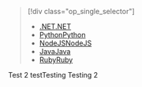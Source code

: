 > [!div class="op_single_selector"]
> * [<span data-ttu-id="60ef3-101">.NET</span><span class="sxs-lookup"><span data-stu-id="60ef3-101">.NET</span></span>](../articles/active-directory-b2c/active-directory-b2c-devquickstarts-graph-dotnet.md)
> * [<span data-ttu-id="60ef3-102">Python</span><span class="sxs-lookup"><span data-stu-id="60ef3-102">Python</span></span>](active-directory-b2c-devquickstarts-graph-python.md)
> * [<span data-ttu-id="60ef3-103">NodeJS</span><span class="sxs-lookup"><span data-stu-id="60ef3-103">NodeJS</span></span>](active-directory-b2c-devquickstarts-graph-nodeJS.md)
> * [<span data-ttu-id="60ef3-104">Java</span><span class="sxs-lookup"><span data-stu-id="60ef3-104">Java</span></span>](active-directory-b2c-devquickstarts-graph-java.md)
> * [<span data-ttu-id="60ef3-105">Ruby</span><span class="sxs-lookup"><span data-stu-id="60ef3-105">Ruby</span></span>](active-directory-b2c-devquickstarts-graph-ruby.md)
> 
> 
<span data-ttu-id="60ef3-106">Test 2 test</span><span class="sxs-lookup"><span data-stu-id="60ef3-106">Testing Testing 2</span></span>
